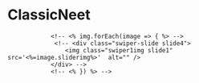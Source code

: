 # ClassicNeet


<!-- <div class="swiper-slide slide1">
					<img class="swiper1img" src="images/home/sliderimage1.jpg" alt="" />
				</div>
				<div class="swiper-slide slide2">
					<img class="swiper1img" src="images/home/sliderimage2.jpg" alt="" />
				</div>
				<div class="swiper-slide slide3">
					<img class="swiper1img" src="images/home/sliderimage4.jpg" alt="" />
	
				</div>
				<div class="swiper-slide slide4">
					<img class="swiper1img" src="images/home/sliderimage3.jpg" alt="" />
				</div> -->
				<!-- <% img.forEach(image => { %> -->
				 <!-- <div class="swiper-slide slide4">
					<img class="swiper1img slide1" src='<%=image.sliderimg%>'  alt="" />
				</div> -->
				<!-- <% }) %> -->